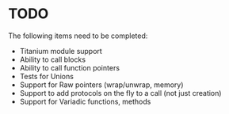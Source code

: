 # TODO

The following items need to be completed:

- Titanium module support
- Ability to call blocks
- Ability to call function pointers
- Tests for Unions
- Support for Raw pointers (wrap/unwrap, memory)
- Support to add protocols on the fly to a call (not just creation)
- Support for Variadic functions, methods
